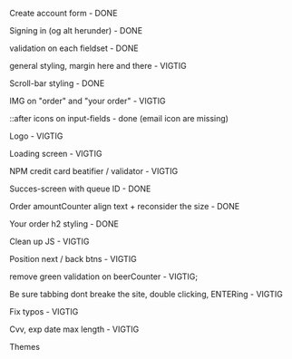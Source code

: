 Create account form - DONE

Signing in (og alt herunder) - DONE

validation on each fieldset - DONE

general styling, margin here and there - VIGTIG

Scroll-bar styling - DONE

IMG on "order" and "your order" - VIGTIG

::after icons on input-fields - done (email icon are missing)

Logo - VIGTIG

Loading screen - VIGTIG

NPM credit card beatifier / validator - VIGTIG

Succes-screen with queue ID - DONE

Order amountCounter align text + reconsider the size - DONE

Your order h2 styling - DONE

Clean up JS - VIGTIG

Position next / back btns - VIGTIG

remove green validation on beerCounter - VIGTIG;

Be sure tabbing dont breake the site, double clicking, ENTERing - VIGTIG

Fix typos - VIGTIG

Cvv, exp date max length - VIGTIG

Themes
